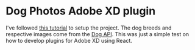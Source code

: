 # Dog Photos Adobe XD plugin

I've followed [this tutorial](https://adobexdplatform.com/plugin-docs/tutorials/quick-start-react/) to setup the project.
The dog breeds and respective images come from the [Dog API](https://dog.ceo/dog-api/).
This was just a simple test on how to develop plugins for Adobe XD using React.

